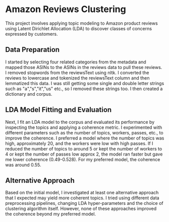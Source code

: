 # Amazon Reviews Clustering

This project involves applying topic modeling to Amazon product reviews using Latent Dirichlet Allocation (LDA) to discover classes of concerns expressed by customers.


## Data Preparation

I started by selecting four related categories from the metadata and mapped those ASINs to the ASINs in the reviews data to pull these reviews. I removed stopwords from the reviewsText using nltk. I converted the reviews to lowercase and tokenized the reviewsText column and then lemmatized this data. I was still getting some single and double letter strings such as "a","s","it","us" etc., so I removed these strings too. I then created a dictionary and corpus.


## LDA Model Fitting and Evaluation

Next, I fit an LDA model to the corpus and evaluated its performance by inspecting the topics and applying a coherence metric. I experimented with different parameters such as the number of topics, workers, passes, etc., to improve the coherence. I preferred a model where the number of topics was high, approximately 20, and the workers were low with high passes. If I reduced the number of topics to around 5 or kept the number of workers to 4 or kept the number of passes low approx 2, the model ran faster but gave me lower coherence (0.49-0.528). For my preferred model, the coherence was around 0.55.


## Alternative Approach
Based on the initial model, I investigated at least one alternative approach that I expected may yield more coherent topics. I tried using different data preprocessing pipelines, changing LDA hyper-parameters and the choice of clustering algorithm itself. However, none of these approaches improved the coherence beyond my preferred model.
